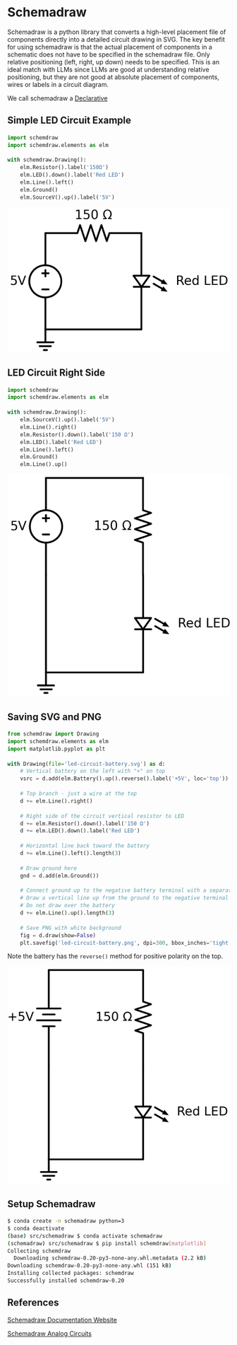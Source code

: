 # Schemadraw

Schemadraw is a python library that converts a high-level
placement file of components directly into a detailed
circuit drawing in SVG.  The key benefit for using
schemadraw is that the actual placement of components
in a schematic does not have to be specified in the schemadraw
file.  Only relative positioning (left, right, up down) needs
to be specified.  This is an ideal match with LLMs since
LLMs are good at understanding relative positioning, but
they are not good at absolute placement of components, wires or labels in a circuit diagram.

We call schemadraw a [Declarative](../../glossary.md#declarative)

## Simple LED Circuit Example

```python
import schemdraw
import schemdraw.elements as elm

with schemdraw.Drawing():
    elm.Resistor().label('150Ω')
    elm.LED().down().label('Red LED')
    elm.Line().left()
    elm.Ground()
    elm.SourceV().up().label('5V')
```

![](led-simple.png)

## LED Circuit Right Side

```python
import schemdraw
import schemdraw.elements as elm

with schemdraw.Drawing():
    elm.SourceV().up().label('5V')
    elm.Line().right()
    elm.Resistor().down().label('150 Ω')
    elm.LED().label('Red LED')
    elm.Line().left()
    elm.Ground()
    elm.Line().up()
```

![](./led-right-side.png)

## Saving SVG and PNG

```py
from schemdraw import Drawing
import schemdraw.elements as elm
import matplotlib.pyplot as plt

with Drawing(file='led-circuit-battery.svg') as d:
    # Vertical battery on the left with "+" on top
    vsrc = d.add(elm.Battery().up().reverse().label('+5V', loc='top'))
    
    # Top branch - just a wire at the top
    d += elm.Line().right()

    # Right side of the circuit vertical resistor to LED
    d += elm.Resistor().down().label('150 Ω')
    d += elm.LED().down().label('Red LED')
    
    # Horizontal line back toward the battery
    d += elm.Line().left().length(3)
    
    # Draw ground here
    gnd = d.add(elm.Ground())
    
    # Connect ground up to the negative battery terminal with a separate line
    # Draw a vertical line up from the ground to the negative terminal
    # Do not draw over the battery
    d += elm.Line().up().length(3)

    # Save PNG with white background
    fig = d.draw(show=False)
    plt.savefig('led-circuit-battery.png', dpi=300, bbox_inches='tight', facecolor='white')
```

Note the battery has the ```reverse()``` method for positive polarity on the top.

![](./led-circuit-battery.svg)

## Setup Schemadraw
```sh
$ conda create -n schemadraw python=3
$ conda deactivate
(base) src/schemadraw $ conda activate schemadraw
(schemadraw) src/schemadraw $ pip install schemdraw[matplotlib]
Collecting schemdraw
  Downloading schemdraw-0.20-py3-none-any.whl.metadata (2.2 kB)
Downloading schemdraw-0.20-py3-none-any.whl (151 kB)
Installing collected packages: schemdraw
Successfully installed schemdraw-0.20
```

## References

[Schemadraw Documentation Website](https://schemdraw.readthedocs.io/en/stable/index.html)

[Schemadraw Analog Circuits](https://schemdraw.readthedocs.io/en/stable/gallery/analog.html)
